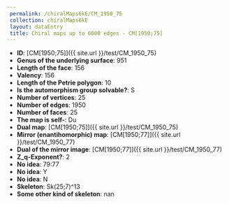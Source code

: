 ```yaml
--- 
 permalink: /chiralMaps6kE/CM_1950_75 
 collection: chiralMaps6kE
 layout: dataEntry
 title: Chiral maps up to 6000 edges - CM[1950;75]
---
```


- **ID**: [CM[1950;75]]({{ site.url }}/test/CM_1950_75)
- **Genus of the underlying surface**: 951
- **Length of the face**: 156
- **Valency**: 156
- **Length of the Petrie polygon**: 10
- **Is the automorphism group solvable?**: S
- **Number of vertices**: 25
- **Number of edges**: 1950
- **Number of faces**: 25
- **The map is self-**: Du
- **Dual map**: [CM[1950;75]]({{ site.url }}/test/CM_1950_75)
- **Mirror (enantihomorphic) map**: [CM[1950;77]]({{ site.url }}/test/CM_1950_77)
- **Dual of the mirror image**: [CM[1950;77]]({{ site.url }}/test/CM_1950_77)
- **Z_q-Exponent?**: 2
- **No idea**:  79:77
- **No idea**: Y
- **No idea**: N
- **Skeleton**: Sk(25;7)^13
- **Some other kind of skeleton**: nan
